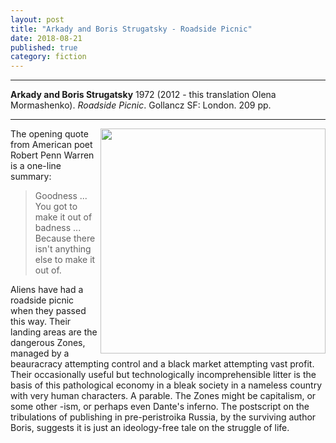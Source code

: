 ```yaml
---
layout: post
title: "Arkady and Boris Strugatsky - Roadside Picnic"
date: 2018-08-21
published: true
category: fiction
---
```



***
<b>Arkady and Boris Strugatsky</b> 1972 (2012 - this translation Olena Mormashenko). _Roadside Picnic_. Gollancz SF: London. 209 pp.

***

<img align="right" width="360" src="https://librariesaustralia.nla.gov.au/search/coverart?isbns=9780575093133%7C0575093137%7C0575093137%7C9780575093133&cc=enk&size=medium" alt="">  The opening quote from American poet Robert Penn Warren is a one-line summary:
> Goodness ... You got to make it out of badness ... Because there isn't anything else to make it out of.  

Aliens have had a roadside picnic when they passed this way.  Their landing areas are the dangerous Zones, managed by a beauracracy attempting control and a black market attempting vast profit. Their occasionally useful but technologically incomprehensible litter is the basis of this pathological economy in a bleak society in a nameless country with very human characters.  A parable.  The Zones might be capitalism, or some other -ism, or perhaps even Dante's inferno.  The postscript on the tribulations of publishing in pre-peristroika Russia, by the surviving author Boris, suggests it is just an ideology-free tale on the struggle of life. 
